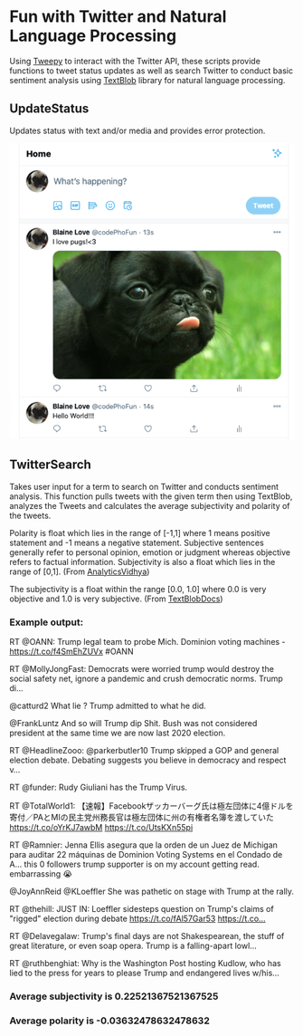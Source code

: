 # **Fun with Twitter and Natural Language Processing**

Using [Tweepy](https://tweepy.readthedocs.io/en/v3.9.0/getting_started.html) to interact with the Twitter API, these scripts provide functions to tweet status updates as well as search Twitter to conduct basic sentiment analysis using [TextBlob](https://textblob.readthedocs.io/en/dev/index.html) library for natural language processing.

## **UpdateStatus**

Updates status with text and/or media and provides error protection.

![Twitter profile page](UpdateStatusResult.png  "Twitter profile page")

## **TwitterSearch**

Takes user input for a term to search on Twitter and conducts sentiment analysis. 
This function pulls tweets with the given term then using TextBlob, analyzes the Tweets and calculates the average subjectivity and polarity of the tweets.


Polarity is float which lies in the range of [-1,1] where 1 means positive statement and -1 means a negative statement. 
Subjective sentences generally refer to personal opinion, emotion or judgment whereas objective refers to factual information. Subjectivity is also a float which lies in the range of [0,1]. 
(From [AnalyticsVidhya](https://www.analyticsvidhya.com/blog/2018/02/natural-language-processing-for-beginners-using-textblob/))

The subjectivity is a float within the range [0.0, 1.0] where 0.0 is very objective and 1.0 is very subjective. (From [TextBlobDocs](https://textblob.readthedocs.io/en/dev/quickstart.html#sentiment-analysis))

### **Example output:** 

RT @OANN: Trump legal team to probe Mich. Dominion voting machines - https://t.co/f4SmEhZUVx #OANN

RT @MollyJongFast: Democrats were worried trump would destroy the social safety net, ignore a pandemic and crush democratic norms. Trump di…

@catturd2 What lie ? Trump admitted to what he did.

@FrankLuntz And so will Trump dip Shit. Bush was not considered president at the same time we are now last 2020 election.

RT @HeadlineZooo: @parkerbutler10 Trump skipped a GOP and general election debate. Debating suggests you believe in democracy and respect v…

RT @funder: Rudy Giuliani has the Trump Virus.

RT @TotalWorld1: 【速報】Facebookザッカーバーグ氏は極左団体に4億ドルを寄付／PAとMIの民主党州務長官は極左団体に州の有権者名簿を渡していた https://t.co/oYrKJ7awbM https://t.co/UtsKXn55pi

RT @Ramnier: Jenna Ellis asegura que la orden de un Juez de Michigan para auditar 22 máquinas de Dominion Voting Systems en el Condado de A…
this 0 followers trump supporter is on my account getting read. embarrassing 😭

@JoyAnnReid @KLoeffler She was pathetic on stage with Trump at the rally.

RT @thehill: JUST IN: Loeffler sidesteps question on Trump's claims of "rigged" election during debate https://t.co/fAl57Gar53 https://t.co…

RT @Delavegalaw: Trump's final days are not Shakespearean, the stuff of great literature, or even soap opera. Trump is a falling-apart lowl…

RT @ruthbenghiat: Why is the Washington Post hosting Kudlow, who has lied to the press for years to please Trump and endangered lives w/his…



### **Average subjectivity is 0.22521367521367525**

### **Average polarity is -0.03632478632478632**